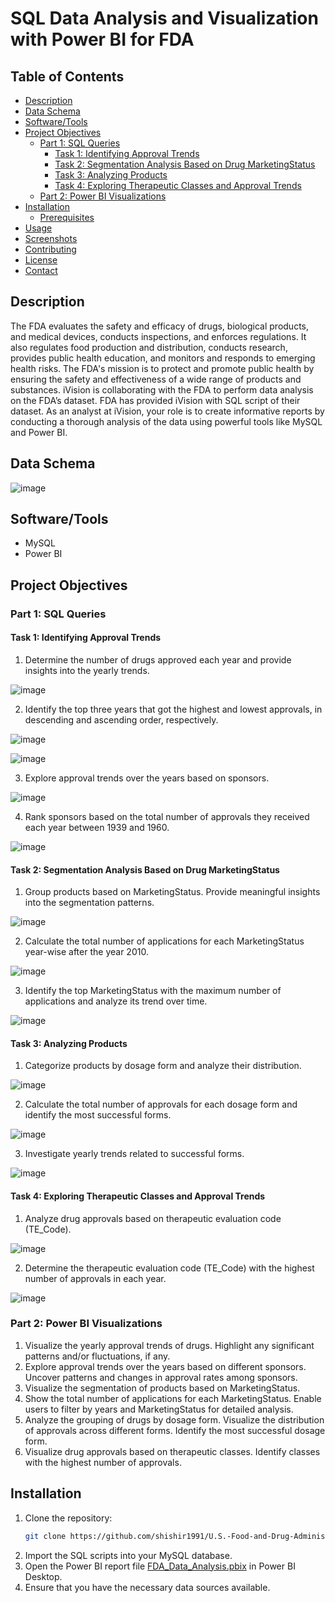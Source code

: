 # SQL Data Analysis and Visualization with Power BI for FDA

## Table of Contents
- [Description](#description)
- [Data Schema](#data-schema)
- [Software/Tools](#softwaretools)
- [Project Objectives](#project-objectives)
  - [Part 1: SQL Queries](#part-1-sql-queries)
    - [Task 1: Identifying Approval Trends](#task-1-identifying-approval-trends)
    - [Task 2: Segmentation Analysis Based on Drug MarketingStatus](#task-2-segmentation-analysis-based-on-drug-marketingstatus)
    - [Task 3: Analyzing Products](#task-3-analyzing-products)
    - [Task 4: Exploring Therapeutic Classes and Approval Trends](#task-4-exploring-therapeutic-classes-and-approval-trends)
  - [Part 2: Power BI Visualizations](#part-2-power-bi-visualizations)
- [Installation](#installation)
  - [Prerequisites](#prerequisites)
- [Usage](#usage)
- [Screenshots](#screenshots)
- [Contributing](#contributing)
- [License](#license)
- [Contact](#contact)

## Description
The FDA evaluates the safety and efficacy of drugs, biological products, and medical devices, conducts inspections, and enforces regulations. It also regulates food production and distribution, conducts research, provides public health education, and monitors and responds to emerging health risks. The FDA's mission is to protect and promote public health by ensuring the safety and effectiveness of a wide range of products and substances. iVision is collaborating with the FDA to perform data analysis on the FDA’s dataset. FDA has provided iVision with SQL script of their dataset. As an analyst at iVision, your role is to create informative reports by conducting a thorough analysis of the data using powerful tools like MySQL and Power BI.

## Data Schema

![image](https://github.com/shishir1991/U.S.-Food-and-Drug-Administration-FDA-SQL-Project/assets/157515610/9047a106-8a42-42f7-9c75-57de0d36a03e)

## Software/Tools

- MySQL
- Power BI

## Project Objectives

### Part 1: SQL Queries

#### Task 1: Identifying Approval Trends
1. Determine the number of drugs approved each year and provide insights into the yearly trends.
  
![image](https://github.com/shishir1991/U.S.-Food-and-Drug-Administration-FDA-SQL-Project/assets/157515610/ae0ce4e6-fc5a-4eb8-a1e3-89e95e9f7150)

2. Identify the top three years that got the highest and lowest approvals, in descending and ascending order, respectively.

![image](https://github.com/shishir1991/U.S.-Food-and-Drug-Administration-FDA-SQL-Project/assets/157515610/37797abd-c378-44b5-bfe4-99f945b14938)

![image](https://github.com/shishir1991/U.S.-Food-and-Drug-Administration-FDA-SQL-Project/assets/157515610/60ea88c2-3347-4d11-bfca-f5d90176f640)

3. Explore approval trends over the years based on sponsors.

![image](https://github.com/shishir1991/U.S.-Food-and-Drug-Administration-FDA-SQL-Project/assets/157515610/2a834a79-eca3-48b1-8330-9e13a46816d5)

4. Rank sponsors based on the total number of approvals they received each year between 1939 and 1960.

![image](https://github.com/shishir1991/U.S.-Food-and-Drug-Administration-FDA-SQL-Project/assets/157515610/3e0245fe-d587-4192-a17c-09e7bff6d606)
 
#### Task 2: Segmentation Analysis Based on Drug MarketingStatus
1. Group products based on MarketingStatus. Provide meaningful insights into the segmentation patterns.

![image](https://github.com/shishir1991/U.S.-Food-and-Drug-Administration-FDA-SQL-Project/assets/157515610/fc9c060c-1995-4fe4-98de-e06908155c14)

2. Calculate the total number of applications for each MarketingStatus year-wise after the year 2010.

![image](https://github.com/shishir1991/U.S.-Food-and-Drug-Administration-FDA-SQL-Project/assets/157515610/f8b5d41e-4c91-47d4-937a-75b9d4ee22f8)
   
3. Identify the top MarketingStatus with the maximum number of applications and analyze its trend over time.

![image](https://github.com/shishir1991/U.S.-Food-and-Drug-Administration-FDA-SQL-Project/assets/157515610/0bf81e4b-252f-47d4-af29-15c3fba7c5fe)

#### Task 3: Analyzing Products
1. Categorize products by dosage form and analyze their distribution.

![image](https://github.com/shishir1991/U.S.-Food-and-Drug-Administration-FDA-SQL-Project/assets/157515610/19339c2f-214c-44ea-8e69-84b6fea5e5f3)
   
2. Calculate the total number of approvals for each dosage form and identify the most successful forms.

![image](https://github.com/shishir1991/U.S.-Food-and-Drug-Administration-FDA-SQL-Project/assets/157515610/0c573ba2-3eea-4452-ae24-5b6e1ec8ac75)
   
3. Investigate yearly trends related to successful forms.

![image](https://github.com/shishir1991/U.S.-Food-and-Drug-Administration-FDA-SQL-Project/assets/157515610/261d7044-5da5-498e-bd8d-d7aaff771cb2)

#### Task 4: Exploring Therapeutic Classes and Approval Trends
1. Analyze drug approvals based on therapeutic evaluation code (TE_Code).

![image](https://github.com/shishir1991/U.S.-Food-and-Drug-Administration-FDA-SQL-Project/assets/157515610/8883bab0-ddfb-4f1b-96b1-99769b172300)

2. Determine the therapeutic evaluation code (TE_Code) with the highest number of approvals in each year.

![image](https://github.com/shishir1991/U.S.-Food-and-Drug-Administration-FDA-SQL-Project/assets/157515610/62fe0dd8-a59d-4ccc-91c9-1a40c0fddfe4)

### Part 2: Power BI Visualizations
1. Visualize the yearly approval trends of drugs. Highlight any significant patterns and/or fluctuations, if any.
2. Explore approval trends over the years based on different sponsors. Uncover patterns and changes in approval rates among sponsors.
3. Visualize the segmentation of products based on MarketingStatus.
4. Show the total number of applications for each MarketingStatus. Enable users to filter by years and MarketingStatus for detailed analysis.
5. Analyze the grouping of drugs by dosage form. Visualize the distribution of approvals across different forms. Identify the most successful dosage form.
6. Visualize drug approvals based on therapeutic classes. Identify classes with the highest number of approvals.

## Installation

1. Clone the repository:
    ```sh
    git clone https://github.com/shishir1991/U.S.-Food-and-Drug-Administration-FDA-SQL-Project.git
    ```
2. Import the SQL scripts into your MySQL database.
3. Open the Power BI report file [FDA_Data_Analysis.pbix](#https://github.com/shishir1991/U.S.-Food-and-Drug-Administration-FDA-SQL-Project/blob/main/SQL%20FDA%20Project/FDA_Data_Analysis.pbix) in Power BI 
   Desktop.
4. Ensure that you have the necessary data sources available.


